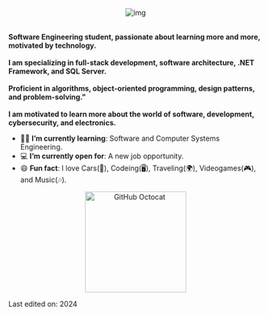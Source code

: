 <div>
    <div align=center>
        <img src="https://readme-typing-svg.herokuapp.com?font=Fira+Code&weight=500&size=26&pause=1000&color=00F706&center=true&vCenter=true&width=435&lines=Hello+World!%2C+I'm+Uriel;Software+Engineering+Student" alt="img" />
    </div>
    <div align=left>
        <br>
        <p>
            <strong>
                Software Engineering student, passionate about learning more and more, motivated by technology.<br><br>
                I am specializing in full-stack development, software architecture, .NET Framework, and SQL Server. <br><br>Proficient in algorithms, object-oriented programming, design patterns, and problem-solving."<br><br>
                I am motivated to learn more about the world of software, development, cybersecurity, and electronics.
            </strong>
        </p>
        <ul>
            <li>👨‍💻 <b>I’m currently learning</b>: Software and Computer Systems Engineering.</li>
            <li>💻 <b>I’m currently open for</b>: A new job opportunity.</li>
            <li>😄 <b>Fun fact</b>: I love Cars(🚗), Codeing(🖥), Traveling(🌍), Videogames(🎮), and Music(🎶).</li>
        </ul>
    </div>
    <div align=center>
        <img src="https://octodex.github.com/images/Fintechtocat.png" alt="GitHub Octocat" height="200">
    </div>

Last edited on: 2024
